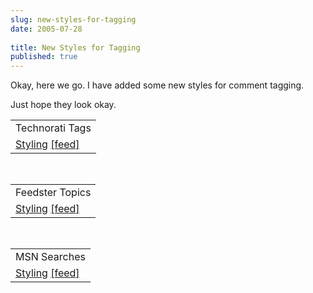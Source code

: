 ```yaml
---
slug: new-styles-for-tagging
date: 2005-07-28
 
title: New Styles for Tagging
published: true
---
```

Okay, here we go.  I have added some new styles for comment tagging.<p />Just hope they look okay.<p /><table class="TechnoratiHead TagHeader">
<tr><td>Technorati Tags</td></tr>
<tr class="Technorati"><td>
<a href="http://www.technorati.com/tag/Styling" class="Tag" rel="tag">Styling</a> <a href="http://feeds.technorati.com/feed/posts/tag/Styling" class="Tag">[feed]</a>
</td></tr>
</table><br /><table class="FeedsterHead TagHeader">
<tr><td>Feedster Topics</td></tr>
<tr class="Feedster"><td>
<a href="http://feedfinder.feedster.com/search.php?hl=&amp;ie=UTF8&amp;limit=15&amp;db=feeds&amp;q=Styling&amp;sort=relevance" class="Tag" rel="tag">Styling</a> <a href="http://feedster.com/search.php?q=Styling&amp;sort=relevance&amp;amp;ie=UTF-8&amp;hl=&amp;content=full&amp;type=rss&amp;limit=15&amp;db=feeds" class="Tag">[feed]</a>
</td></tr>
</table><br /><table class="MSNHead TagHeader">
<tr><td>MSN Searches</td></tr>
<tr class="MSN"><td>
<a href="http://search.msn.co.uk/results.aspx?q=Styling&amp;FORM=QBRE" class="Tag">Styling</a> <a href="http://search.msn.co.uk/results.aspx?q=%22Styling%22&amp;format=rss&amp;FORM=RSRE" class="Tag">[feed]</a>
</td></tr>
</table><div class="blogger-post-footer"><img class="posterous_download_image" src="https://blogger.googleusercontent.com/tracker/8109338-112258663686315700?l=www.kinlan.co.uk%2Findex.html" height="1" alt="" width="1" /></div>

